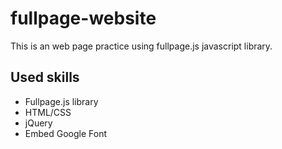 # fullpage-website

This is an web page practice using fullpage.js javascript library.

## Used skills

- Fullpage.js library
- HTML/CSS
- jQuery
- Embed Google Font
